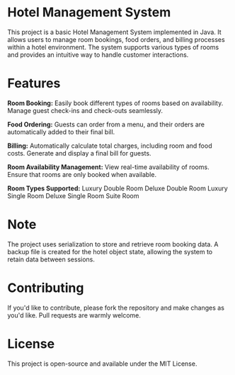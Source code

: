 #  Hotel Management System
This project is a basic Hotel Management System implemented in Java. It allows users to manage room bookings, food orders, and billing processes within a hotel environment. The system supports various types of rooms and provides an intuitive way to handle customer interactions.

# Features
**Room Booking:**
Easily book different types of rooms based on availability.
Manage guest check-ins and check-outs seamlessly.

**Food Ordering:**
Guests can order from a menu, and their orders are automatically added to their final bill.

**Billing:**
Automatically calculate total charges, including room and food costs.
Generate and display a final bill for guests.

**Room Availability Management:**
View real-time availability of rooms.
Ensure that rooms are only booked when available.

**Room Types Supported:**
Luxury Double Room
Deluxe Double Room
Luxury Single Room
Deluxe Single Room
Suite Room

# Note
The project uses serialization to store and retrieve room booking data.
A backup file is created for the hotel object state, allowing the system to retain data between sessions.

# Contributing
If you'd like to contribute, please fork the repository and make changes as you'd like. Pull requests are warmly welcome.

# License
This project is open-source and available under the MIT License.
